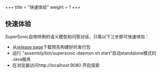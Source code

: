 +++
title = "快速体验"
weight = 1
+++

## 快速体验

SuperSonic自带样例的语义模型和问答对话，只需以下三步即可快速体验：

- 从[release page](https://github.com/tencentmusic/supersonic/releases)下载预先构建好的发行包
- 运行 "assembly/bin/supersonic-daemon.sh start"启动standalone模式的Java服务
- 在浏览器访问http://localhost:9080 开启探索
